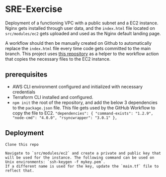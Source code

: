 # SRE-Exercise

Deployment of a functioning VPC with a public subnet and a EC2 instance.
Nginx gets installed through user data, and the `index.html` file located on `src/modules/ec2` gets uploaded and used as the Nginx default landing page.

A workflow should then be manually created on Github to automatically replace the `index.html` file every time code gets committed to the main branch.
This project uses [this repository](https://github.com/easingthemes/ssh-deploy) as a helper to the workflow action that copies the necessary files to the EC2 instance.

## prerequisites

  * AWS CLI environment configured and initialized with necessary credentials
  * Terraform CLI installed and configured.
  * `npm init` the root of the repository, and add the below 3 dependencies to the `package.json` file. This file gets used by the GitHub Workflow to copy the file to EC2.
  `"dependencies": {
    "command-exists": "1.2.9",
    "node-cmd": "4.0.0",
    "rsyncwrapper": "3.0.1"
    },`

## Deployment

    Clone this repo

    Navigate to `src/modules/ec2` and create a private and public key that will be used for the instance. The following command can be used on Unix environments: `ssh-keygen -f mykey.pem`.
    If a different name is used for the key, update the `main.tf` file to reflect that.
